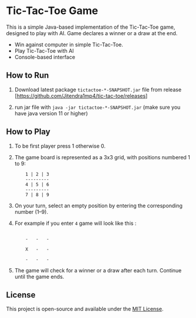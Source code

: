 # Tic-Tac-Toe Game

This is a simple Java-based implementation of the Tic-Tac-Toe game, 
designed to play with AI. Game declares a winner or a draw at the end.
- Win against computer in simple Tic-Tac-Toe.
- Play Tic-Tac-Toe with AI
- Console-based interface

## How to Run
1. Download latest package `tictactoe-*-SNAPSHOT.jar` file from release [https://github.com/Jitendra1mp4/tic-tac-toe/releases]


2. run jar file with `java -jar tictactoe-*-SNAPSHOT.jar` (make sure you have java version 11 or higher)

## How to Play

1. To be first player press 1 otherwise 0.
2. The game board is represented as a 3x3 grid, with positions numbered 1 to 9:

    ```
        1 | 2 | 3
        ---------
        4 | 5 | 6
        ---------
        7 | 8 | 9
    ```

3. On your turn, select an empty position by entering the corresponding number (1–9).

4. For example if you enter `4` game will look like this :

    ```

        -   -   - 

        X   -   - 

        -   -   - 

    ```

5. The game will check for a winner or a draw after each turn. Continue until the game ends.

## License
This project is open-source and available under the [MIT License](LICENSE).
